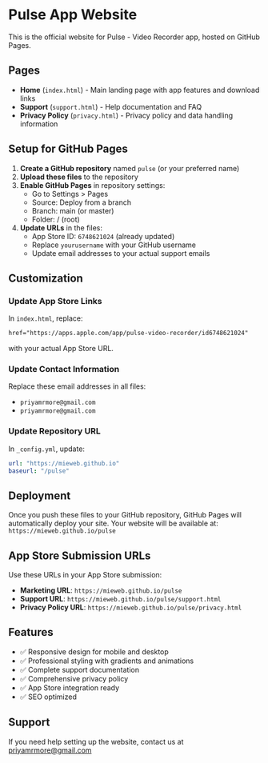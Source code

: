 # Pulse App Website

This is the official website for Pulse - Video Recorder app, hosted on GitHub Pages.

## Pages

- **Home** (`index.html`) - Main landing page with app features and download links
- **Support** (`support.html`) - Help documentation and FAQ
- **Privacy Policy** (`privacy.html`) - Privacy policy and data handling information

## Setup for GitHub Pages

1. **Create a GitHub repository** named `pulse` (or your preferred name)
2. **Upload these files** to the repository
3. **Enable GitHub Pages** in repository settings:
   - Go to Settings > Pages
   - Source: Deploy from a branch
   - Branch: main (or master)
   - Folder: / (root)
4. **Update URLs** in the files:
   - App Store ID: `6748621024` (already updated)
   - Replace `yourusername` with your GitHub username
   - Update email addresses to your actual support emails

## Customization

### Update App Store Links

In `index.html`, replace:

```html
href="https://apps.apple.com/app/pulse-video-recorder/id6748621024"
```

with your actual App Store URL.

### Update Contact Information

Replace these email addresses in all files:

- `priyamrmore@gmail.com`
- `priyamrmore@gmail.com`

### Update Repository URL

In `_config.yml`, update:

```yaml
url: "https://mieweb.github.io"
baseurl: "/pulse"
```

## Deployment

Once you push these files to your GitHub repository, GitHub Pages will automatically deploy your site. Your website will be available at:
`https://mieweb.github.io/pulse`

## App Store Submission URLs

Use these URLs in your App Store submission:

- **Marketing URL**: `https://mieweb.github.io/pulse`
- **Support URL**: `https://mieweb.github.io/pulse/support.html`
- **Privacy Policy URL**: `https://mieweb.github.io/pulse/privacy.html`

## Features

- ✅ Responsive design for mobile and desktop
- ✅ Professional styling with gradients and animations
- ✅ Complete support documentation
- ✅ Comprehensive privacy policy
- ✅ App Store integration ready
- ✅ SEO optimized

## Support

If you need help setting up the website, contact us at priyamrmore@gmail.com
